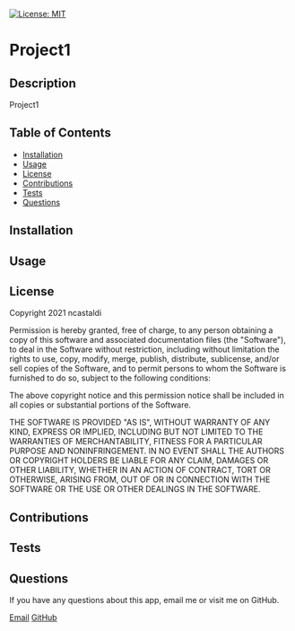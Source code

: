 [![License: MIT](https://img.shields.io/badge/License-MIT-yellow.svg)](https://opensource.org/licenses/MIT)
  # Project1

  ## Description
  Project1

  ## Table of Contents

* [Installation](#installation)
* [Usage](#usage)
* [License](#license)
* [Contributions](#contributions)
* [Tests](#tests)
* [Questions](#questions)

## Installation


## Usage


## License

Copyright 2021 ncastaldi

Permission is hereby granted, free of charge, to any person obtaining a copy of this software and associated documentation files (the "Software"), to deal in the Software without restriction, including without limitation the rights to use, copy, modify, merge, publish, distribute, sublicense, and/or sell copies of the Software, and to permit persons to whom the Software is furnished to do so, subject to the following conditions:

The above copyright notice and this permission notice shall be included in all copies or substantial portions of the Software.

THE SOFTWARE IS PROVIDED "AS IS", WITHOUT WARRANTY OF ANY KIND, EXPRESS OR IMPLIED, INCLUDING BUT NOT LIMITED TO THE WARRANTIES OF MERCHANTABILITY, FITNESS FOR A PARTICULAR PURPOSE AND NONINFRINGEMENT. IN NO EVENT SHALL THE AUTHORS OR COPYRIGHT HOLDERS BE LIABLE FOR ANY CLAIM, DAMAGES OR OTHER LIABILITY, WHETHER IN AN ACTION OF CONTRACT, TORT OR OTHERWISE, ARISING FROM, OUT OF OR IN CONNECTION WITH THE SOFTWARE OR THE USE OR OTHER DEALINGS IN THE SOFTWARE.

## Contributions


## Tests


## Questions
If you have any questions about this app, email me or visit me on GitHub.

[Email](mailto://nathan@castaldi.dev)
[GitHub](http://github.com/ncastaldi)
